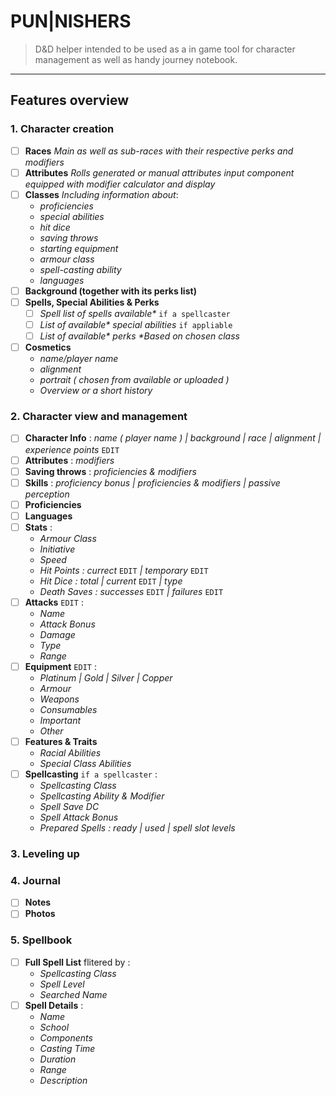 # PUN|NISHERS
> D&D helper intended to be used as a in game tool for character management as well as handy journey notebook.

- - - - -
## Features overview
### **1. Character creation**
- [ ] **Races**
	_Main as well as sub-races with their respective perks and modifiers_
- [ ] **Attributes**
	_Rolls generated or manual attributes input component equipped with modifier calculator and display_
- [ ] **Classes**
	_Including information about_:
    * _proficiencies_
    * _special abilities_
    * _hit dice_
    * _saving throws_
    * _starting equipment_
    * _armour class_
    * _spell-casting ability_
    * _languages_
- [ ] **Background (together with its perks list)**
- [ ] **Spells, Special Abilities & Perks**
    - [ ] _Spell list of spells available*_ `if a spellcaster`
    - [ ] _List of available* special abilities_ `if appliable`
    - [ ] _List of available* perks_
    	_*Based on chosen class_
- [ ] **Cosmetics**
    * _name/player name_
    * _alignment_
    * _portrait ( chosen from available or uploaded )_
    * _Overview or a short history_

### **2. Character view and management**
- [ ] **Character Info** : _name ( player name ) | background | race | alignment | experience points_ `EDIT`
- [ ] **Attributes** : _modifiers_
- [ ] **Saving throws** : _proficiencies & modifiers_
- [ ] **Skills** : _proficiency bonus | proficiencies & modifiers | passive perception_
- [ ] **Proficiencies**
- [ ] **Languages**
- [ ] **Stats** :
    * _Armour Class_
    * _Initiative_
    * _Speed_
    * _Hit Points : currect_ `EDIT` _| temporary_ `EDIT`
    * _Hit Dice : total | current_ `EDIT` _| type_
    * _Death Saves : successes_ `EDIT` _| failures_ `EDIT`
- [ ] **Attacks** `EDIT` :
    * _Name_
    * _Attack Bonus_
    * _Damage_
    * _Type_
    * _Range_
- [ ] **Equipment** `EDIT` :
    * _Platinum | Gold | Silver | Copper_
    * _Armour_
    * _Weapons_
    * _Consumables_
    * _Important_
    * _Other_
- [ ] **Features & Traits**
    * _Racial Abilities_
    * _Special Class Abilities_
- [ ] **Spellcasting** `if a spellcaster` :
	* _Spellcasting Class_
	* _Spellcasting Ability & Modifier_
	* _Spell Save DC_
	* _Spell Attack Bonus_
	* _Prepared Spells : ready | used | spell slot levels_

### 3. Leveling up

### 4. Journal
- [ ] **Notes**
- [ ] **Photos**

### 5. Spellbook
- [ ] **Full Spell List** flitered by :
	* _Spellcasting Class_
	* _Spell Level_
	* _Searched Name_
- [ ] **Spell Details** :
	* _Name_
	* _School_
	* _Components_
	* _Casting Time_
	* _Duration_
	* _Range_
	* _Description_










